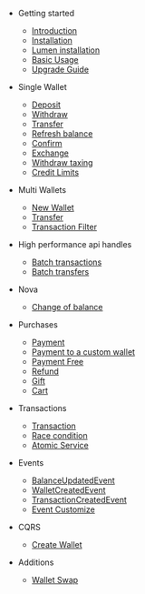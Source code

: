 - Getting started

    - [Introduction](README)
    - [Installation](installation)
    - [Lumen installation](lumen)
    - [Basic Usage](basic-usage)
    - [Upgrade Guide](upgrade-guide)

- Single Wallet

    - [Deposit](deposit)
    - [Withdraw](withdraw)
    - [Transfer](transfer)
    - [Refresh balance](refresh)
    - [Confirm](confirm)
    - [Exchange](exchange)
    - [Withdraw taxing](taxing)
    - [Credit Limits](credit-limits)

- Multi Wallets

    - [New Wallet](new-wallet)
    - [Transfer](wallet-transfer)
    - [Transaction Filter](transaction-filter)

- High performance api handles

  - [Batch transactions](batch-transactions)
  - [Batch transfers](batch-transfers)

- Nova

    - [Change of balance](nova-action)

- Purchases

    - [Payment](payment)
    - [Payment to a custom wallet](payment-custom-wallet)
    - [Payment Free](pay-free)
    - [Refund](refund)
    - [Gift](gift)
    - [Cart](cart)

- Transactions

    - [Transaction](transaction) 
    - [Race condition](race-condition) 
    - [Atomic Service](atomic-service) 

- Events
    
    - [BalanceUpdatedEvent](balance-updated-event)
    - [WalletCreatedEvent](wallet-created-event)
    - [TransactionCreatedEvent](transaction-created-event)
    - [Event Customize](event-customize)

- CQRS

    - [Create Wallet](command-create-wallet)

- Additions

    - [Wallet Swap](laravel-wallet-swap)
